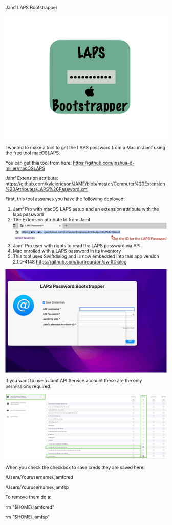 Jamf LAPS Bootstrapper 
 
 ![](https://github.com/kylejericson/Jamf-LAPS-Bootstrapper/blob/main/LAPS-logo.png)
 
 
I wanted to make a tool to get the LAPS password from a Mac in Jamf using the free tool macOSLAPS.

You can get this tool from here: https://github.com/joshua-d-miller/macOSLAPS

Jamf Extension attribute: https://github.com/kylejericson/JAMF/blob/master/Computer%20Extension%20Attributes/LAPS%20Password.xml

First, this tool assumes you have the following deployed:

1. Jamf Pro with macOS LAPS setup and an extension attribute with the laps password
2. The Extension attribute Id from Jamf ![](https://github.com/kylejericson/Jamf-LAPS-Bootstrapper/blob/main/id.jpg)
3. Jamf Pro user with rights to read the LAPS password via API
4. Mac enrolled with a LAPS password in its inventory
5. This tool uses Swiftdialog and is now embedded into this app version 2.1.0-4148 https://github.com/bartreardon/swiftDialog


![](https://github.com/kylejericson/Jamf-LAPS-Bootstrapper/blob/main/Demo.gif)


If you want to use a Jamf API Service account these are the only permissions required.

![](https://github.com/kylejericson/Jamf-LAPS-Bootstrapper/blob/main/jamfpermissions.jpg)


When you check the checkbox to save creds they are saved here:

/Users/Yourusername/.jamfcred

/Users/Yourusername/.jamfsp

To remove them do a:

rm "$HOME/.jamfcred"

rm "$HOME/.jamfsp"
